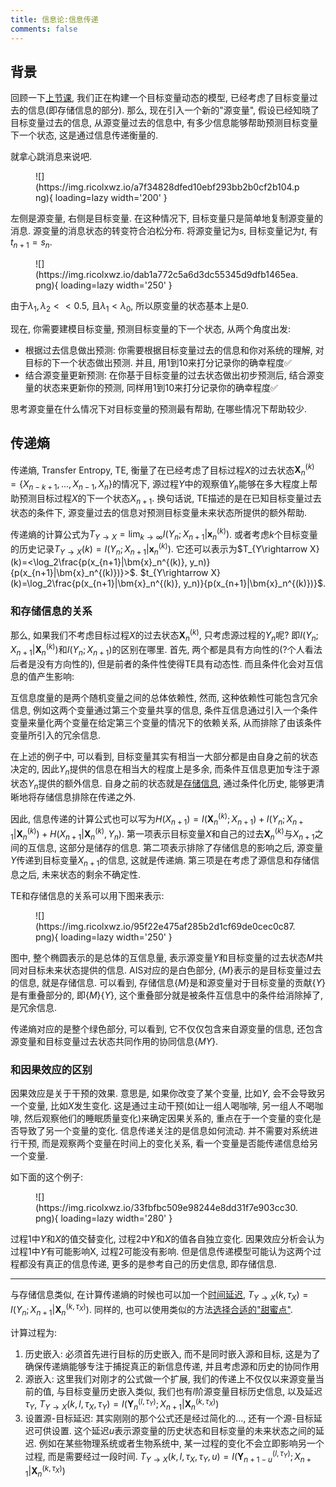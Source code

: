 ```yaml
---
title: 信息论:信息传递
comments: false
---
```


## 背景

回顾一下[上节课](/information-theory/information-storage), 我们正在构建一个目标变量动态的模型, 已经考虑了目标变量过去的信息(即存储信息的部分). 那么, 现在引入一个新的"源变量", 假设已经知晓了目标变量过去的信息, 从源变量过去的信息中, 有多少信息能够帮助预测目标变量下一个状态, 这是通过信息传递衡量的.

就拿心跳消息来说吧. 

<figure markdown='1'>
![](https://img.ricolxwz.io/a7f34828dfed10ebf293bb2b0cf2b104.png){ loading=lazy width='200' }
</figure>

左侧是源变量, 右侧是目标变量. 在这种情况下, 目标变量只是简单地复制源变量的消息. 源变量的消息状态的转变符合泊松分布. 将源变量记为$s$, 目标变量记为$t$, 有$t_{n+1}=s_n$.

<figure markdown='1'>
![](https://img.ricolxwz.io/dab1a772c5a6d3dc55345d9dfb1465ea.png){ loading=lazy width='250' }
</figure>

由于$\lambda_1, \lambda_2 << 0.5$, 且$\lambda_1 < \lambda_0$, 所以原变量的状态基本上是$0$.

现在, 你需要建模目标变量, 预测目标变量的下一个状态, 从两个角度出发:

- 根据过去信息做出预测: 你需要根据目标变量过去的信息和你对系统的理解, 对目标的下一个状态做出预测. 并且, 用$1$到$10$来打分记录你的确幸程度✅
- 结合源变量更新预测: 在你基于目标变量的过去状态做出初步预测后, 结合源变量的状态来更新你的预测, 同样用$1$到$10$来打分记录你的确幸程度✅

思考源变量在什么情况下对目标变量的预测最有帮助, 在哪些情况下帮助较少.

## 传递熵

传递熵, Transfer Entropy, TE, 衡量了在已经考虑了目标过程$X$的过去状态$\bm{X}_n^{(k)}=\{X_{n-k+1}, ..., X_{n-1}, X_n\}$的情况下, 源过程$Y$中的观察值$Y_n$能够在多大程度上帮助预测目标过程$X$的下一个状态$X_{n+1}$. 换句话说, TE描述的是在已知目标变量过去状态的条件下, 源变量过去的信息对预测目标变量未来状态所提供的额外帮助.

传递熵的计算公式为$T_{Y\rightarrow X}=\lim_{k\rightarrow \infty}I(Y_n;X_{n+1}|\bm{x}_n^{(k)})$. 或者考虑$k$个目标变量的历史记录$T_{Y\rightarrow X}(k)=I(Y_n;X_{n+1}|\bm{x}_n^{(k)})$. 它还可以表示为$T_{Y\rightarrow X}(k)=<\log_2\frac{p(x_{n+1}|\bm{x}_n^{(k)}, y_n)}{p(x_{n+1}|\bm{x}_n^{(k)})}>$. $t_{Y\rightarrow X}(k)=\log_2\frac{p(x_{n+1}|\bm{x}_n^{(k)}, y_n)}{p(x_{n+1}|\bm{x}_n^{(k)})}$.

### 和存储信息的关系

那么, 如果我们不考虑目标过程$X$的过去状态$\bm{X}_n^{(k)}$, 只考虑源过程的$Y_n$呢? 即$I(Y_n;X_{n+1}|\bm{X}_n^{(k)})$和$I(Y_n;X_{n+1})$的区别在哪里. 首先, 两个都是具有方向性的(?个人看法后者是没有方向性的), 但是前者的条件性使得TE具有动态性. 而且条件化会对互信息的值产生影响:

互信息度量的是两个随机变量之间的总体依赖性, 然而, 这种依赖性可能包含冗余信息, 例如这两个变量通过第三个变量共享的信息, 条件互信息通过引入一个条件变量来量化两个变量在给定第三个变量的情况下的依赖关系, 从而排除了由该条件变量所引入的冗余信息.

在上述的例子中, 可以看到, 目标变量其实有相当一大部分都是由自身之前的状态决定的, 因此$Y_n$提供的信息在相当大的程度上是多余, 而条件互信息更加专注于源状态$Y_n$提供的额外信息. 自身之前的状态就是[存储信息](/information-theory/information-storage/#ais), 通过条件化历史, 能够更清晰地将存储信息排除在传递之外.

因此, 信息传递的计算公式也可以写为$H(X_{n+1})=I(\bm{X}_n^{(k)};X_{n+1})+I(Y_n;X_{n+1}|\bm{X}_n^{(k)})+H(X_{n+1}|\bm{X}_n^{(k)}, Y_n)$. 第一项表示目标变量$X$和自己的过去$\bm{X}_n^{(k)}$与$X_{n+1}$之间的互信息, 这部分是储存的信息. 第二项表示排除了存储信息的影响之后, 源变量$Y$传递到目标变量$X_{n+1}$的信息, 这就是传递熵. 第三项是在考虑了源信息和存储信息之后, 未来状态的剩余不确定性.

TE和存储信息的关系可以用下图来表示:

<figure markdown='1'>
![](https://img.ricolxwz.io/95f22e475af285b2d1cf69de0cec0c87.png){ loading=lazy width='250' }
</figure>

图中, 整个椭圆表示的是总体的互信息量, 表示源变量$Y$和目标变量的过去状态$M$共同对目标未来状态提供的信息. AIS对应的是白色部分, $\{M\}$表示的是目标变量过去的信息, 就是存储信息. 可以看到, 存储信息$\{M\}$是和源变量对于目标变量的贡献$\{Y\}$是有重叠部分的, 即$\{M\}\{Y\}$, 这个重叠部分就是被条件互信息中的条件给消除掉了, 是冗余信息. 

传递熵对应的是整个绿色部分, 可以看到, 它不仅仅包含来自源变量的信息, 还包含源变量和目标变量过去状态共同作用的协同信息$\{MY\}$. 

### 和因果效应的区别

因果效应是关于干预的效果. 意思是, 如果你改变了某个变量, 比如$Y$, 会不会导致另一个变量, 比如$X$发生变化. 这是通过主动干预(如让一组人喝咖啡, 另一组人不喝咖啡, 然后观察他们的睡眠质量变化)来确定因果关系的, 重点在于一个变量的变化是否导致了另一个变量的变化. 信息传递关注的是信息如何流动. 并不需要对系统进行干预, 而是观察两个变量在时间上的变化关系, 看一个变量是否能传递信息给另一个变量.

如下面的这个例子:

<figure markdown='1'>
![](https://img.ricolxwz.io/33fbfbc509e98244e8dd31f7e903cc30.png){ loading=lazy width='280' }
</figure>

过程1中$Y$和$X$的值交替变化, 过程2中$Y$和$X$的值各自独立变化. 因果效应分析会认为过程1中$Y$有可能影响X, 过程2可能没有影响. 但是信息传递模型可能认为这两个过程都没有真正的信息传递, 更多的是参考自己的历史信息, 即存储信息.

---

与存储信息类似, 在计算传递熵的时候也可以加一个[时间延迟](information-theory/information-storage/#set-k), $T_{Y\rightarrow X}(k, \tau_X)=I(Y_n;X_{n+1}|\bm{X}_n^{(k, \tau_X)})$. 同样的, 也可以使用类似的方法[选择合适的"甜蜜点"](information-theory/information-storage/#set-k). 

计算过程为:

1. 历史嵌入: 必须首先进行目标的历史嵌入, 而不是同时嵌入源和目标, 这是为了确保传递熵能够专注于捕捉真正的新信息传递, 并且考虑源和历史的协同作用
2. 源嵌入: 这里我们对刚才的公式做一个扩展, 我们的传递上不仅仅以来源变量当前的值, 与目标变量历史嵌入类似, 我们也有$l$阶源变量目标历史信息, 以及延迟$\tau_Y$, $T_{Y\rightarrow X}(k, l, \tau_X, \tau_Y)=I(\bm{Y}_n^{(l, \tau_Y)}; X_{n+1}|\bm{X}_n^{(k, \tau_X)})$
3. 设置源-目标延迟: 其实刚刚的那个公式还是经过简化的..., 还有一个源-目标延迟可供设置. 这个延迟$u$表示源变量的历史状态和目标变量的未来状态之间的延迟. 例如在某些物理系统或者生物系统中, 某一过程的变化不会立即影响另一个过程, 而是需要经过一段时间. $T_{Y\rightarrow X}(k, l, \tau_X, \tau_Y, u)=I(\bm{Y}_{n+1-u}^{(l, \tau_Y)}; X_{n+1}|\bm{X}_n^{(k, \tau_X)})$